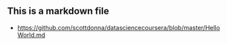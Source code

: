 ## This is a markdown file
* https://github.com/scottdonna/datasciencecoursera/blob/master/HelloWorld.md